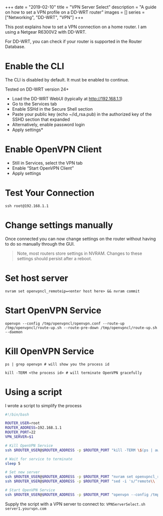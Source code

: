 +++
date = "2019-02-10"
title = "VPN Server Select"
description = "A guide on how to set a VPN profile on a DD-WRT router"
images = []
series = ["Networking", "DD-WRT", "VPN"]
+++

This post explains how to set a VPN connection on a home router. I am using a Netgear R6300V2 with DD-WRT.

For DD-WRT, you can check if your router is supported in the Router Database.

# Enable the CLI

The CLI is disabled by default. It must be enabled to continue.

Tested on DD-WRT version 24+

* Load the DD-WRT WebUI (typically at http://192.168.1.1)
* Go to the Services tab
* Enable SSHd in the Secure Shell section
* Paste your public key (echo ~/id_rsa.pub) in the authorized key of the SSHD section that expanded
* Alternatively, enable password login
* Apply settings*

# Enable OpenVPN Client

* Still in Services, select the VPN tab
* Enable “Start OpenVPN Client”
* Apply settings

# Test Your Connection

`ssh root@192.168.1.1`

# Change settings manually

Once connected you can now change settings on the router without having to do so manually through the GUI.

> Note, most routers store settings in NVRAM. Changes to these settings should persist after a reboot.

# Set host server

`nvram set openvpncl_remoteip=<enter host here> && nvram commit`

# Start OpenVPN Service

`openvpn --config /tmp/openvpncl/openvpn.conf --route-up /tmp/openvpncl/route-up.sh --route-pre-down /tmp/openvpncl/route-up.sh --daemon`

# Kill OpenVPN Service

`ps | grep openvpn # will show you the process id`

`kill -TERM <the process id> # will terminate OpenVPN gracefully`

# Using a script

I wrote a script to simplify the process

```bash
#!/bin/bash

ROUTER_USER=root
ROUTER_ADDRESS=192.168.1.1
ROUTER_PORT=22
VPN_SERVER=$1

# Kill OpenVPN Service
ssh $ROUTER_USER@$ROUTER_ADDRESS -p $ROUTER_PORT "kill -TERM \$(ps | awk '/[o]penvpn/ {print \$1}')"

# Wait for service to terminate
sleep 5

# Set new server
ssh $ROUTER_USER@$ROUTER_ADDRESS -p $ROUTER_PORT "nvram set openvpncl_remoteip=$VPN_SERVER && nvram commit"
ssh $ROUTER_USER@$ROUTER_ADDRESS -p $ROUTER_PORT "sed -i 's/^remote\\ .*/remote $1 1194/' /tmp/openvpncl/openvpn.conf"

# Start OpenVPN Service
ssh $ROUTER_USER@$ROUTER_ADDRESS -p $ROUTER_PORT "openvpn --config /tmp/openvpncl/openvpn.conf --route-up /tmp/openvpncl/route-up.sh --route-pre-down /tmp/openvpncl/route-up.sh --daemon"
```

Supply the script with a VPN server to connect to:
`VPNServerSelect.sh server1.yourvpn.com`
